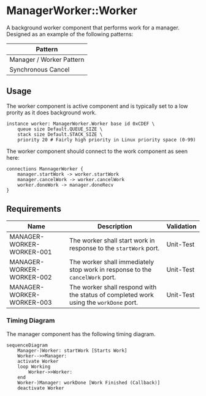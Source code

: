 # ManagerWorker::Worker

A background worker component that performs work for a manager. Designed as an example of the following patterns:

| Pattern                  |
|--------------------------|
| Manager / Worker Pattern |
| Synchronous Cancel       |

## Usage

The worker component is active component and is typically set to a low prority as it does background work.

```
instance worker: ManagerWorker.Worker base id 0xCDEF \
    queue size Default.QUEUE_SIZE \
    stack size Default.STACK_SIZE \
    priority 20 # Fairly high priority in Linux priority space (0-99)

```

The worker component should connect to the work component as seen here:

```
connections MannagerWorker {
    manager.startWork -> worker.startWork
    manager.cancelWork -> worker.cancelWork
    worker.doneWork -> manager.doneRecv
}
```

## Requirements

| Name                       | Description                                                                          | Validation |
|----------------------------|--------------------------------------------------------------------------------------|------------|
| MANAGER-WORKER-WORKER-001 | The worker shall start work in response to the  `startWork` port.                     | Unit-Test  |
| MANAGER-WORKER-WORKER-002 | The worker shall immediately stop work in response to the `cancelWork` port.          | Unit-Test  |
| MANAGER-WORKER-WORKER-003 | The worker shall respond with the status of completed work using the `workDone` port. | Unit-Test  |


### Timing Diagram

The manager component has the following timing diagram.

```mermaid
sequenceDiagram
    Manager-)Worker: startWork [Starts Work]
    Worker-->>Manager: 
    activate Worker
    loop Working
        Worker->>Worker: 
    end
    Worker-)Manager: workDone [Work Finished (Callback)]
    deactivate Worker
```
